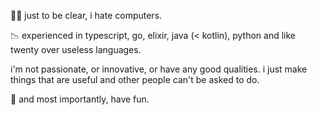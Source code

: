 🦇✨ just to be clear, i hate computers.

📉 experienced in typescript, go, elixir, java (< kotlin), python and like twenty over useless languages.

i'm not passionate, or innovative, or have any good qualities.
i just make things that are useful and other people can't be asked to do.

💫 and most importantly, have fun. 
